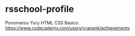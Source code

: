# rsschool-profile
Ponomarou Yury
HTML CSS Basics: https://www.codecademy.com/users/yrapank/achievements
